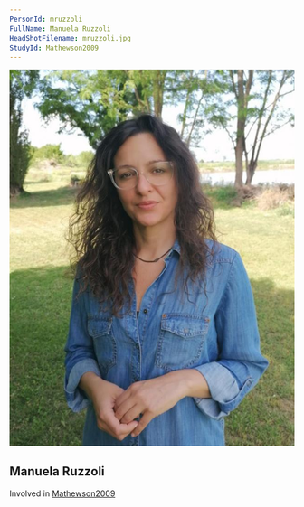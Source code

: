 ```yaml
---
PersonId: mruzzoli
FullName: Manuela Ruzzoli
HeadShotFilename: mruzzoli.jpg
StudyId: Mathewson2009
---
```


![headshot of researcher](/assets/images/headshots/mruzzoli.jpg "Manuela Ruzzoli")

## Manuela Ruzzoli

Involved in [Mathewson2009](/replications/Mathewson2009)